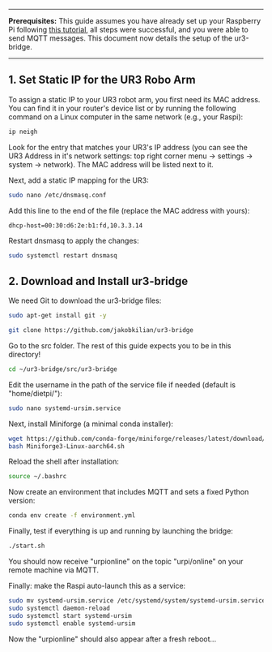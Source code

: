 
---

**Prerequisites:**
This guide assumes you have already set up your Raspberry Pi following [this tutorial](https://github.com/jakobkilian/raspi-setup), all steps were successful, and you were able to send MQTT messages. This document now details the setup of the ur3-bridge.

---

## 1. Set Static IP for the UR3 Robo Arm

To assign a static IP to your UR3 robot arm, you first need its MAC address. You can find it in your router's device list or by running the following command on a Linux computer in the same network (e.g., your Raspi):

```sh
ip neigh
```

Look for the entry that matches your UR3's IP address (you can see the UR3 Address in it's network settings: top right corner menu → settings → system → network). The MAC address will be listed next to it.

Next, add a static IP mapping for the UR3:

```sh
sudo nano /etc/dnsmasq.conf
```

Add this line to the end of the file (replace the MAC address with yours):

```sh
dhcp-host=00:30:d6:2e:b1:fd,10.3.3.14
```

Restart dnsmasq to apply the changes:

```sh
sudo systemctl restart dnsmasq
```

## 2. Download and Install ur3-bridge

We need Git to download the ur3-bridge files:

````sh
sudo apt-get install git -y
````

````sh
git clone https://github.com/jakobkilian/ur3-bridge
````


Go to the src folder. The rest of this guide expects you to be in this directory!

````sh
cd ~/ur3-bridge/src/ur3-bridge
````


Edit the username in the path of the service file if needed (default is "home/dietpi/"):

````sh
sudo nano systemd-ursim.service
````

Next, install Miniforge (a minimal conda installer):

````sh
wget https://github.com/conda-forge/miniforge/releases/latest/download/Miniforge3-Linux-aarch64.sh
bash Miniforge3-Linux-aarch64.sh
````


Reload the shell after installation:

````sh
source ~/.bashrc
````


Now create an environment that includes MQTT and sets a fixed Python version:

````sh
conda env create -f environment.yml
````


Finally, test if everything is up and running by launching the bridge:

````sh
./start.sh 
````


You should now receive "urpionline" on the topic "urpi/online" on your remote machine via MQTT.


Finally: make the Raspi auto-launch this as a service:

````sh
sudo mv systemd-ursim.service /etc/systemd/system/systemd-ursim.service
sudo systemctl daemon-reload
sudo systemctl start systemd-ursim
sudo systemctl enable systemd-ursim
````

Now the "urpionline" should also appear after a fresh reboot...
